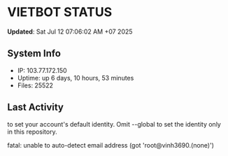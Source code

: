 # VIETBOT STATUS
**Updated**: Sat Jul 12 07:06:02 AM +07 2025

## System Info
- IP: 103.77.172.150
- Uptime: up 6 days, 10 hours, 53 minutes
- Files: 25522

## Last Activity

to set your account's default identity.
Omit --global to set the identity only in this repository.

fatal: unable to auto-detect email address (got 'root@vinh3690.(none)')
